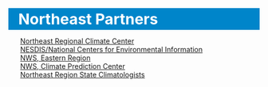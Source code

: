 <style>
  #ne-partners-container {
    background-color: #0085CA;
    margin-top: 40px;
    padding: 4px 20px;
  }

  #ne-partners-container h3 {
    font-size: 30px;
    color: white;
    margin: 0;
  }

  #partner-list ul {
    list-style: none;
    text-indent: -60px;
    margin-left: 60px;
  }
</style>

<div id="ne-partners-container">
  <h3>Northeast Partners</h3>
</div>

<div id='partner-list'>

- [Northeast Regional Climate Center](http://www.nrcc.cornell.edu/)
- [NESDIS/National Centers for Environmental Information](https://www.ncei.noaa.gov/)
- [NWS, Eastern Region](https://www.weather.gov/erh/)
- [NWS, Climate Prediction Center](https://www.cpc.ncep.noaa.gov/)
- [Northeast Region State Climatologists](https://stateclimate.org/)

</div>